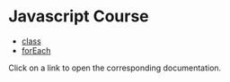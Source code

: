 
# Javascript Course

- [class](javascript/class.md)
- [forEach](javascript/foreach.md)

Click on a link to open the corresponding documentation.
